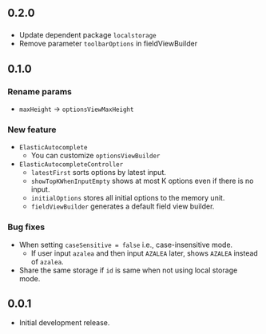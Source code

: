 ## 0.2.0

### 

+ Update dependent package `localstorage`
+ Remove parameter `toolbarOptions` in fieldViewBuilder

## 0.1.0

### Rename params

* `maxHeight` -> `optionsViewMaxHeight`

### New feature

* `ElasticAutocomplete`
  * You can customize `optionsViewBuilder`
* `ElasticAutocompleteController`
  * `latestFirst` sorts options by latest input.
  * `showTopKWhenInputEmpty` shows at most K options even if there is no input.
  * `initialOptions` stores all initial options to the memory unit.
  * `fieldViewBuilder` generates a default field view builder.

### Bug fixes

+ When setting `caseSensitive = false` i.e., case-insensitive mode. 
  + If user input `azalea` and then input `AZALEA` later, shows `AZALEA` instead of `azalea`.
+ Share the same storage if `id` is same when not using local storage mode.

## 0.0.1

* Initial development release.